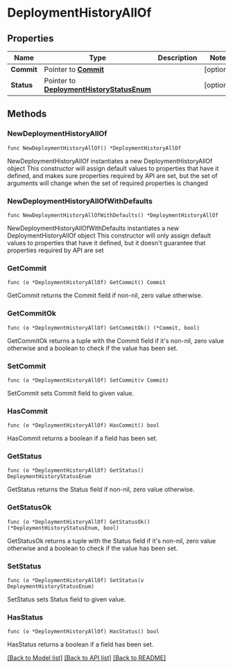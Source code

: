 # DeploymentHistoryAllOf

## Properties

Name | Type | Description | Notes
------------ | ------------- | ------------- | -------------
**Commit** | Pointer to [**Commit**](Commit.md) |  | [optional] 
**Status** | Pointer to [**DeploymentHistoryStatusEnum**](DeploymentHistoryStatusEnum.md) |  | [optional] 

## Methods

### NewDeploymentHistoryAllOf

`func NewDeploymentHistoryAllOf() *DeploymentHistoryAllOf`

NewDeploymentHistoryAllOf instantiates a new DeploymentHistoryAllOf object
This constructor will assign default values to properties that have it defined,
and makes sure properties required by API are set, but the set of arguments
will change when the set of required properties is changed

### NewDeploymentHistoryAllOfWithDefaults

`func NewDeploymentHistoryAllOfWithDefaults() *DeploymentHistoryAllOf`

NewDeploymentHistoryAllOfWithDefaults instantiates a new DeploymentHistoryAllOf object
This constructor will only assign default values to properties that have it defined,
but it doesn't guarantee that properties required by API are set

### GetCommit

`func (o *DeploymentHistoryAllOf) GetCommit() Commit`

GetCommit returns the Commit field if non-nil, zero value otherwise.

### GetCommitOk

`func (o *DeploymentHistoryAllOf) GetCommitOk() (*Commit, bool)`

GetCommitOk returns a tuple with the Commit field if it's non-nil, zero value otherwise
and a boolean to check if the value has been set.

### SetCommit

`func (o *DeploymentHistoryAllOf) SetCommit(v Commit)`

SetCommit sets Commit field to given value.

### HasCommit

`func (o *DeploymentHistoryAllOf) HasCommit() bool`

HasCommit returns a boolean if a field has been set.

### GetStatus

`func (o *DeploymentHistoryAllOf) GetStatus() DeploymentHistoryStatusEnum`

GetStatus returns the Status field if non-nil, zero value otherwise.

### GetStatusOk

`func (o *DeploymentHistoryAllOf) GetStatusOk() (*DeploymentHistoryStatusEnum, bool)`

GetStatusOk returns a tuple with the Status field if it's non-nil, zero value otherwise
and a boolean to check if the value has been set.

### SetStatus

`func (o *DeploymentHistoryAllOf) SetStatus(v DeploymentHistoryStatusEnum)`

SetStatus sets Status field to given value.

### HasStatus

`func (o *DeploymentHistoryAllOf) HasStatus() bool`

HasStatus returns a boolean if a field has been set.


[[Back to Model list]](../README.md#documentation-for-models) [[Back to API list]](../README.md#documentation-for-api-endpoints) [[Back to README]](../README.md)


